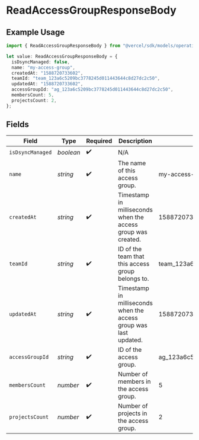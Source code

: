 # ReadAccessGroupResponseBody

## Example Usage

```typescript
import { ReadAccessGroupResponseBody } from "@vercel/sdk/models/operations/readaccessgroup.js";

let value: ReadAccessGroupResponseBody = {
  isDsyncManaged: false,
  name: "my-access-group",
  createdAt: "1588720733602",
  teamId: "team_123a6c5209bc3778245d011443644c8d27dc2c50",
  updatedAt: "1588720733602",
  accessGroupId: "ag_123a6c5209bc3778245d011443644c8d27dc2c50",
  membersCount: 5,
  projectsCount: 2,
};
```

## Fields

| Field                                                             | Type                                                              | Required                                                          | Description                                                       | Example                                                           |
| ----------------------------------------------------------------- | ----------------------------------------------------------------- | ----------------------------------------------------------------- | ----------------------------------------------------------------- | ----------------------------------------------------------------- |
| `isDsyncManaged`                                                  | *boolean*                                                         | :heavy_check_mark:                                                | N/A                                                               |                                                                   |
| `name`                                                            | *string*                                                          | :heavy_check_mark:                                                | The name of this access group.                                    | my-access-group                                                   |
| `createdAt`                                                       | *string*                                                          | :heavy_check_mark:                                                | Timestamp in milliseconds when the access group was created.      | 1588720733602                                                     |
| `teamId`                                                          | *string*                                                          | :heavy_check_mark:                                                | ID of the team that this access group belongs to.                 | team_123a6c5209bc3778245d011443644c8d27dc2c50                     |
| `updatedAt`                                                       | *string*                                                          | :heavy_check_mark:                                                | Timestamp in milliseconds when the access group was last updated. | 1588720733602                                                     |
| `accessGroupId`                                                   | *string*                                                          | :heavy_check_mark:                                                | ID of the access group.                                           | ag_123a6c5209bc3778245d011443644c8d27dc2c50                       |
| `membersCount`                                                    | *number*                                                          | :heavy_check_mark:                                                | Number of members in the access group.                            | 5                                                                 |
| `projectsCount`                                                   | *number*                                                          | :heavy_check_mark:                                                | Number of projects in the access group.                           | 2                                                                 |